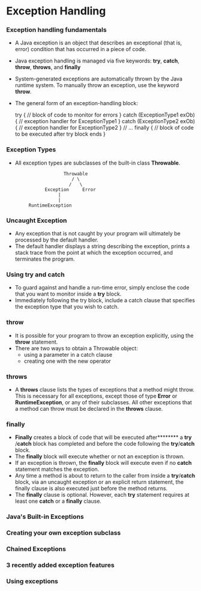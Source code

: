 # Exception Handling

### Exception handling fundamentals
- A Java exception is an object that describes an exceptional (that is, error) condition that has occurred in a piece of code.
- Java exception handling is managed via five keywords: **try**, **catch**, **throw**, **throws**, and **finally**
- System-generated exceptions are automatically thrown by the Java runtime system. To manually throw an exception, use the keyword **throw**.
- The general form of an exception-handling block:


    try {
     // block of code to monitor for errors
     }
     catch (ExceptionType1 exOb) {
     // exception handler for ExceptionType1
     }
     catch (ExceptionType2 exOb) {
     // exception handler for ExceptionType2
     }
     // ...
     finally {
     // block of code to be executed after try block ends
     }


### Exception Types
- All exception types are subclasses of the built-in class **Throwable**.


                        Throwable
                           / \
                          /   \                          
                 Exception     Error
                      |
                      |
           RuntimeException
                  
                  
                  
### Uncaught Exception
- Any exception that is not caught by your program will ultimately be processed by the default handler.
- The default handler displays a string describing the exception, prints a stack trace from the point at which the exception occurred, and terminates the program.

### Using try and catch
- To guard against and handle a run-time error, simply enclose the code that you want to monitor inside a **try** block. 
- Immediately following the try block, include a catch clause that specifies the exception type that you wish to catch.

### throw
- It is possible for your program to throw an exception explicitly, using the **throw** statement.
- There are two ways to obtain a Throwable object: 
    - using a parameter in a catch clause
    - creating one with the new operator

### throws
- A **throws** clause lists the types of exceptions that a method might throw. This is necessary for all exceptions, except those
of type **Error** or **RuntimeException**, or any of their subclasses. All other exceptions that a method can throw must be declared in the **throws** clause.

### finally
- **Finally** creates a block of code that will be executed after******** a **try** /**catch** block has completed and before the code following the **try**/**catch** block. 
- The **finally** block will execute whether or not an exception is thrown. 
- If an exception is thrown, the **finally** block will execute even if no **catch** statement matches the exception.
- Any time a method is about to return to the caller from inside a **try**/**catch** block, via an uncaught exception or an explicit return
  statement, the finally clause is also executed just before the method returns.
- The **finally** clause is optional. However, each **try** statement requires at least one **catch** or a **finally** clause.

### Java's Built-in Exceptions

### Creating your own exception subclass

### Chained Exceptions

### 3 recently added exception features

### Using exceptions